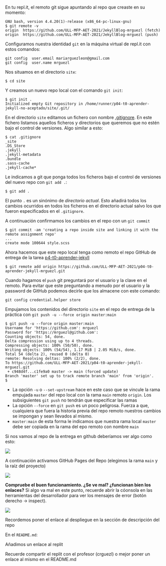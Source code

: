 En tu repl.it, el remoto git sigue apuntando al  repo que creaste en su momento:

```
GNU bash, version 4.4.20(1)-release (x86_64-pc-linux-gnu)
$ git remote -v
origin  https://github.com/ULL-MFP-AET-2021/JekyllBlog-mrguezl (fetch)
origin  https://github.com/ULL-MFP-AET-2021/JekyllBlog-mrguezl (push)
```
Configuramos nuestra identidad `git` en la máquina virtual de repl.it con estos comandos:

```
git config  user.email mariarguezleon@gmail.com
git config  user.name mrguezl
```

Nos situamos en el directorio `site`:

```
$ cd site
```

Y creamos un nuevo repo local con el comando `git init`:

```
$ git init .
Initialized empty Git repository in /home/runner/p04-t0-aprender-jekyll-no-aceptado/site/.git/
```

En el directorio `site` editamos un fichero con nombre [.gitignore](https://swcarpentry.github.io/git-novice-es/06-ignore/). En este fichero listamos aquellos ficheros y directorios que queremos que no estén bajo el control de versiones. Algo similar a esto:

```
$ cat .gitignore
_site
.DS_Store
.jekyll
.jekyll-metadata
.bundle
.sass-cache
.jekyll-cache*
```

Le indicamos a git que ponga todos los ficheros bajo el control de versiones del nuevo repo con `git add .`:

```
$ git add .
```

El punto `.` es un sinónimo de *directorio actual*.
Esto añadirá todos los cambios ocurridos en todos los ficheros en el directorio actual salvo los que fueron especificados en el `.gitignore`.

A continuación confirmamos los cambios en el repo con un `git commit`

```
$ git commit -am 'creating a repo inside site and linking it with the remote assignment repo'
...
create mode 100644 style.scss
```

Ahora hacemos que este repo local tenga como remoto el repo GitHub de entrega de la tarea [p4-t0-aprender-jekyll]({{site,baseurl}}/tema0-introduccion/practicas/p04-t0-aprender-jekyll/)

```
$ git remote add origin https://github.com/ULL-MFP-AET-2021/p04-t0-aprender-jekyll-mrguezl.git
```

Cuando hagamos el `push` git preguntará por el usuario y la clave en el remoto.
Para evitar que este preguntando a menudo por el usuario y la password 
de GitHub podemos decirle que los almacene con este comando:

```
git config credential.helper store
```

Empujamos los contenidos del directorio `site` en el repo de entrega de la práctica con `git push -u --force origin master:main`

```
$ git push -u --force origin master:main
Username for 'https://github.com': mrguezl
Password for 'https://mrguezl@github.com': 
Counting objects: 54, done.
Delta compression using up to 4 threads.
Compressing objects: 100% (50/50), done.
Writing objects: 100% (54/54), 1.17 MiB | 2.05 MiB/s, done.
Total 54 (delta 2), reused 0 (delta 0)
remote: Resolving deltas: 100% (2/2), done.
To https://github.com/ULL-MFP-AET-2021/p04-t0-aprender-jekyll-mrguezl.git
 + c948d4f...c1fe9a0 master -> main (forced update)
Branch 'master' set up to track remote branch 'main' from 'origin'.
$ 
```

* La opción `-u` o `--set-upstream` hace en este caso que se vincule la rama empujada `master` del repo local con la rama `main` remoto `origin`. Los subsiguientes `git push` no tendrán que especificar las ramas
* La opción `--force` en `git push` es un poco peligrosa. Fuerza a que, cualquiera que fuera la historia previa del repo remoto nuestros cambios se impongan y sean llevados al mismo.
* `master:main` de esta forma le indicamos que nuestra rama local `master` debe ser copiada en la rama del epo remoto con nombre `main`
  

Si nos vamos al repo de la entrega en github deberíamos ver algo como esto:

![]({{site.baseurl}}/assets/images/github-repo-after-push.png)


A continuación activamos GitHub Pages del Repo (elegimos la rama `main` y la raíz del proyecto)

![]({{site.baseurl}}/assets/images/activate-github-pages.png)

**Compruebe el buen funcionamiento. ¿Se ve mal? ¿funcionan bien los enlaces?**
Si algo va mal en este punto, recuerde abrir la cóonsola en las herramientas del desarrollador para ver los mensajes de error (botón derecho -> inspect).

![]({{site.baseurl}}/assets/images/github-deployed-page.png)

Recordemos poner el enlace al despliegue en la sección de descripción del repo

En el `README.md`:

Añadimos un enlace al replit

Recuerde compartir el replit con el profesor (crguezl) o mejor poner un enlace al mismo en el README.md

